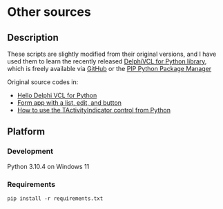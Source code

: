 # Other sources

## Description

These scripts are slightly modified from their original versions, and I have used them to learn the recently released [DelphiVCL for Python library](https://github.com/Embarcadero/DelphiVCL4Python), which is freely available via [GitHub](https://github.com/Embarcadero/DelphiVCL4Python) or the [PIP Python Package Manager](https://pypi.org/project/delphivcl/)

Original source codes in:
- [Hello Delphi VCL for Python](https://github.com/Embarcadero/DelphiVCL4Python/blob/main/samples/HelloWorld/hellodelphivcl.py)
- [Form app with a list, edit, and button](https://pythongui.org/an-introduction-to-delphivcl-a-python-gui-builder-for-windows/)
- [How to use the TActivityIndicator control from Python](https://github.com/Embarcadero/DelphiVCL4Python/tree/main/samples/ActivityIndicator)

## Platform

### Development 
Python 3.10.4 on Windows 11 

### Requirements
```
pip install -r requirements.txt  
```

